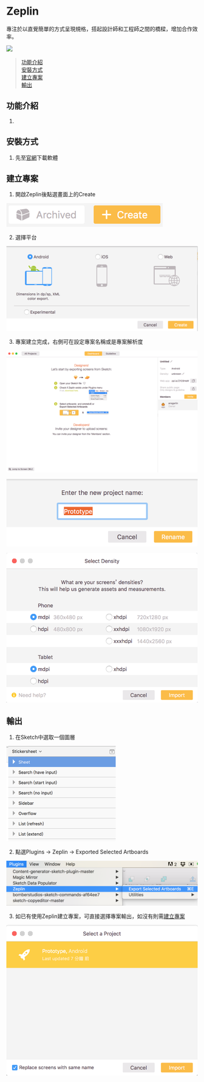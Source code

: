 # Zeplin

專注於以直覺簡單的方式呈現規格，搭起設計師和工程師之間的橋樑，增加合作效率。

![](https://zeplin.io/img/sneakpeek/ssAll@2x.png)

> [功能介紹](#功能介紹)  
> [安裝方式](#安裝方式)  
> [建立專案](#建立專案)  
> [輸出](#輸出)

## 功能介紹

1.  

## 安裝方式

1. 先至[官網](https://zeplin.io/)下載軟體

## 建立專案

1. 開啟Zeplin後點選畫面上的Create

![](../../assets/plugin_zeplin_create_1.png)

2. 選擇平台

![](../../assets/plugin_zeplin_create_2.png)

3. 專案建立完成，右側可在設定專案名稱或是專案解析度

![](../../assets/plugin_zeplin_create_3.png)

![](../../assets/plugin_zeplin_create_4.png)

![](../../assets/plugin_zeplin_create_5.png)

## 輸出

1. 在Sketch中選取一個圖層

![](../../assets/plugin_zeplin_export_1.png)

2. 點選Plugins -> Zeplin -> Exported Selected Artboards

![](../../assets/plugin_zeplin_export_2.png)

3. 如已有使用Zeplin建立專案，可直接選擇專案輸出，如沒有則需[建立專案](#建立專案)

![](../../assets/plugin_zeplin_export_3.png)
